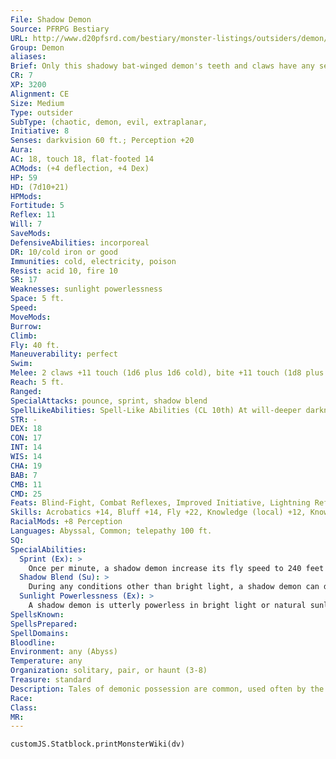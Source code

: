 ```yaml
---
File: Shadow Demon
Source: PFRPG Bestiary
URL: http://www.d20pfsrd.com/bestiary/monster-listings/outsiders/demon/shadow-demon
Group: Demon
aliases: 
Brief: Only this shadowy bat-winged demon's teeth and claws have any sense of physicality to them-the rest is lost in darkness.
CR: 7
XP: 3200
Alignment: CE
Size: Medium
Type: outsider
SubType: (chaotic, demon, evil, extraplanar,
Initiative: 8
Senses: darkvision 60 ft.; Perception +20
Aura: 
AC: 18, touch 18, flat-footed 14
ACMods: (+4 deflection, +4 Dex)
HP: 59
HD: (7d10+21)
HPMods: 
Fortitude: 5
Reflex: 11
Will: 7
SaveMods: 
DefensiveAbilities: incorporeal
DR: 10/cold iron or good
Immunities: cold, electricity, poison
Resist: acid 10, fire 10
SR: 17
Weaknesses: sunlight powerlessness
Space: 5 ft.
Speed: 
MoveMods: 
Burrow: 
Climb: 
Fly: 40 ft.
Maneuverability: perfect
Swim: 
Melee: 2 claws +11 touch (1d6 plus 1d6 cold), bite +11 touch (1d8 plus 1d6 cold)
Reach: 5 ft.
Ranged: 
SpecialAttacks: pounce, sprint, shadow blend
SpellLikeAbilities: Spell-Like Abilities (CL 10th) At will-deeper darkness, fear (DC 18), greater teleport (self only), telekinesis (DC 19) 3/day-shadow conjuration (DC 18), shadow evocation (DC 19) 1/day-magic jar (DC 19), summon (level 3, 1 shadow demon 50%)
STR: -
DEX: 18
CON: 17
INT: 14
WIS: 14
CHA: 19
BAB: 7
CMB: 11
CMD: 25
Feats: Blind-Fight, Combat Reflexes, Improved Initiative, Lightning Reflexes,
Skills: Acrobatics +14, Bluff +14, Fly +22, Knowledge (local) +12, Knowledge (planes) +12, Perception +20, Sense Motive +12, Stealth +14
RacialMods: +8 Perception
Languages: Abyssal, Common; telepathy 100 ft.
SQ: 
SpecialAbilities:
  Sprint (Ex): >
    Once per minute, a shadow demon increase its fly speed to 240 feet for 1 round.
  Shadow Blend (Su): >
    During any conditions other than bright light, a shadow demon can disappear into the shadows as a moveequivalent action, effectively becoming invisible. Artificial illumination or light spells of 2nd level or lower do not negate this ability.
  Sunlight Powerlessness (Ex): >
    A shadow demon is utterly powerless in bright light or natural sunlight and flees from it. A shadow demon caught in such light cannot attack and can take only a single move or standard action. A shadow demon that is possessing a creature using magic jar is not harmed by sunlight, but if it is struck by a sunbeam or sunburst spell while possessing a creature, the shadow demon is driven out of its host automatically.
SpellsKnown: 
SpellsPrepared: 
SpellDomains: 
Bloodline: 
Environment: any (Abyss)
Temperature: any
Organization: solitary, pair, or haunt (3-8)
Treasure: standard
Description: Tales of demonic possession are common, used often by the ignorant to explain strange or violent behavior. While the majority of such cases are merely manifestations of madness or derangement, those that are legitimate possessions are often the work of shadow demons. Unlike many demons, shadow demons are incorporeal. When a particularly envious and evil mortal soul is pulled into the Abyss, it is transformed, split apart, and combined with other souls until what emerges is little more than jealous malevolence without the impediment of a physical body.
Race: 
Class: 
MR: 
---
```

```dataviewjs
customJS.Statblock.printMonsterWiki(dv)
```
